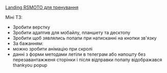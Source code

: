 <a href="#">Landing RSMOTO для тренування</a>
<p>Міні ТЗ:</p>
<ul>
  <li>Зробити верстку</li>
  <li>Зробити адаптив для мобайлу, планшету та десктопу</li>
  <li>Зробити щоб зявлялись попапи при натисканні на кнопки зв'язку </li>
  <li>За бажанням:</li>
  <li>можно зробити анімацію при скролі</li>
  <li>данні з форми методами летіли в телеграм або напошту без перезавантажженя сторінки і після відправки попапу відображався thankyou popup</li>
</ul>
